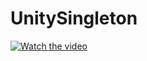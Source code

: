 # UnitySingleton
[![Watch the video](https://img.youtube.com/vi/T-NEkNDQabRyY/maxresdefault.jpg)](https://youtu.be/NEkNDQabRyY)
